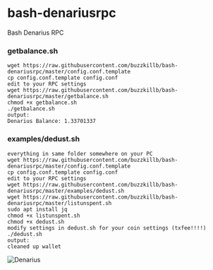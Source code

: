 # bash-denariusrpc
Bash Denarius RPC

### getbalance.sh  
```
wget https://raw.githubusercontent.com/buzzkillb/bash-denariusrpc/master/config.conf.template
cp config.conf.template config.conf
edit to your RPC settings
wget https://raw.githubusercontent.com/buzzkillb/bash-denariusrpc/master/getbalance.sh
chmod +x getbalance.sh
./getbalance.sh
output:
Denarius Balance: 1.33701337
```
### examples/dedust.sh
```
everything in same folder somewhere on your PC
wget https://raw.githubusercontent.com/buzzkillb/bash-denariusrpc/master/config.conf.template
cp config.conf.template config.conf
edit to your RPC settings
wget https://raw.githubusercontent.com/buzzkillb/bash-denariusrpc/master/examples/dedust.sh
wget https://raw.githubusercontent.com/buzzkillb/bash-denariusrpc/master/listunspent.sh
sudo apt install jq
chmod +x listunspent.sh
chmod +x dedust.sh
modify settings in dedust.sh for your coin settings (txfee!!!!)
./dedust.sh
output:
cleaned up wallet
```  
![Denarius](https://github.com/buzzkillb/D-explorer/blob/master/public/images/denarius.gif)
